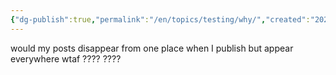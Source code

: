 ```yaml
---
{"dg-publish":true,"permalink":"/en/topics/testing/why/","created":"2024-10-13T15:38:23.000-04:00","updated":"2024-10-13T15:49:38.000-04:00"}
---
```


would my posts disappear from one place when I publish but appear everywhere wtaf ???? ????